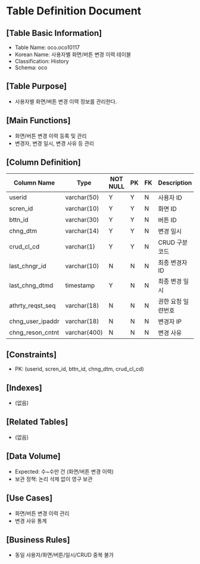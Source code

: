 # Table Definition Document

## [Table Basic Information]
- Table Name: oco.oco10117
- Korean Name: 사용자별 화면/버튼 변경 이력 테이블
- Classification: History
- Schema: oco

## [Table Purpose]
- 사용자별 화면/버튼 변경 이력 정보를 관리한다.

## [Main Functions]
- 화면/버튼 변경 이력 등록 및 관리
- 변경자, 변경 일시, 변경 사유 등 관리

## [Column Definition]

| Column Name | Type | NOT NULL | PK | FK | Description |
|-------------|------|----------|----|----|-------------|
| userid | varchar(50) | Y | Y | N | 사용자 ID |
| scren_id | varchar(10) | Y | Y | N | 화면 ID |
| bttn_id | varchar(30) | Y | Y | N | 버튼 ID |
| chng_dtm | varchar(14) | Y | Y | N | 변경 일시 |
| crud_cl_cd | varchar(1) | Y | Y | N | CRUD 구분 코드 |
| last_chngr_id | varchar(10) | N | N | N | 최종 변경자 ID |
| last_chng_dtmd | timestamp | Y | N | N | 최종 변경 일시 |
| athrty_reqst_seq | varchar(18) | N | N | N | 권한 요청 일련번호 |
| chng_user_ipaddr | varchar(18) | N | N | N | 변경자 IP |
| chng_reson_cntnt | varchar(400) | N | N | N | 변경 사유 |

## [Constraints]
- PK: (userid, scren_id, bttn_id, chng_dtm, crud_cl_cd)

## [Indexes]
- (없음)

## [Related Tables]
- (없음)

## [Data Volume]
- Expected: 수~수만 건 (화면/버튼 변경 이력)
- 보관 정책: 논리 삭제 없이 영구 보관

## [Use Cases]
- 화면/버튼 변경 이력 관리
- 변경 사유 통계

## [Business Rules]
- 동일 사용자/화면/버튼/일시/CRUD 중복 불가 